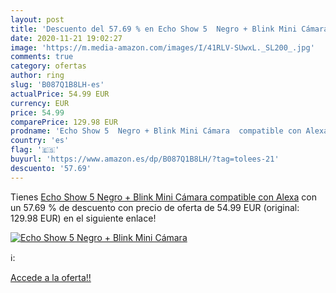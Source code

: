 ```yaml
---
layout: post
title: 'Descuento del 57.69 % en Echo Show 5  Negro + Blink Mini Cámara  '
date: 2020-11-21 19:02:27
image: 'https://m.media-amazon.com/images/I/41RLV-SUwxL._SL200_.jpg'
comments: true
category: ofertas
author: ring
slug: 'B087Q1B8LH-es'
actualPrice: 54.99 EUR
currency: EUR
price: 54.99
comparePrice: 129.98 EUR
prodname: 'Echo Show 5  Negro + Blink Mini Cámara  compatible con Alexa'
country: 'es'
flag: '🇪🇸'
buyurl: 'https://www.amazon.es/dp/B087Q1B8LH/?tag=tolees-21'
descuento: '57.69'
---
```


Tienes [Echo Show 5  Negro + Blink Mini Cámara  compatible con Alexa](https://www.amazon.es/dp/B087Q1B8LH/?tag=tolees-21) con un 57.69 % de descuento con precio de oferta de 54.99 EUR (original: 129.98 EUR) en el siguiente enlace!

[![Echo Show 5  Negro + Blink Mini Cámara  ](https://m.media-amazon.com/images/I/41RLV-SUwxL._SL200_.jpg)](https://www.amazon.es/dp/B087Q1B8LH/?tag=tolees-21)

ℹ️:


[Accede a la oferta!!](https://www.amazon.es/dp/B087Q1B8LH/?tag=tolees-21)
